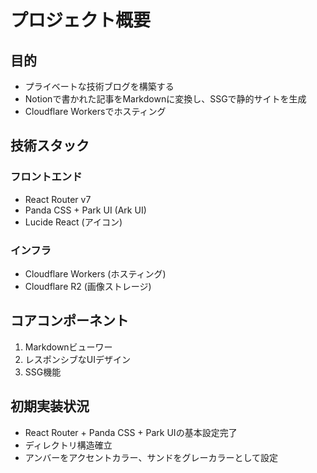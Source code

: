 # プロジェクト概要

## 目的
- プライベートな技術ブログを構築する
- Notionで書かれた記事をMarkdownに変換し、SSGで静的サイトを生成
- Cloudflare Workersでホスティング

## 技術スタック

### フロントエンド
- React Router v7
- Panda CSS + Park UI (Ark UI)
- Lucide React (アイコン)

### インフラ
- Cloudflare Workers (ホスティング)
- Cloudflare R2 (画像ストレージ)

## コアコンポーネント
1. Markdownビューワー
2. レスポンシブなUIデザイン
3. SSG機能

## 初期実装状況
- React Router + Panda CSS + Park UIの基本設定完了
- ディレクトリ構造確立
- アンバーをアクセントカラー、サンドをグレーカラーとして設定
